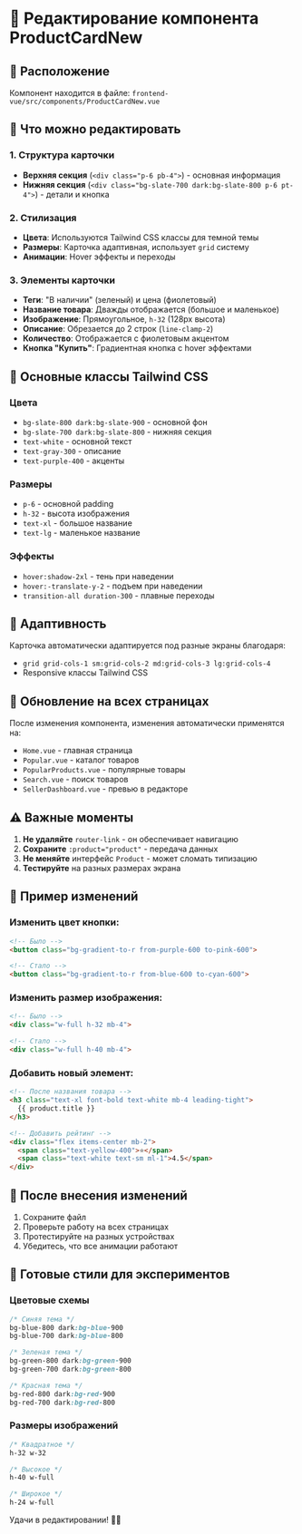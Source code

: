# 🎨 Редактирование компонента ProductCardNew

## 📁 Расположение
Компонент находится в файле: `frontend-vue/src/components/ProductCardNew.vue`

## 🔧 Что можно редактировать

### 1. **Структура карточки**
- **Верхняя секция** (`<div class="p-6 pb-4">`) - основная информация
- **Нижняя секция** (`<div class="bg-slate-700 dark:bg-slate-800 p-6 pt-4">`) - детали и кнопка

### 2. **Стилизация**
- **Цвета**: Используются Tailwind CSS классы для темной темы
- **Размеры**: Карточка адаптивная, использует `grid` систему
- **Анимации**: Hover эффекты и переходы

### 3. **Элементы карточки**
- **Теги**: "В наличии" (зеленый) и цена (фиолетовый)
- **Название товара**: Дважды отображается (большое и маленькое)
- **Изображение**: Прямоугольное, `h-32` (128px высота)
- **Описание**: Обрезается до 2 строк (`line-clamp-2`)
- **Количество**: Отображается с фиолетовым акцентом
- **Кнопка "Купить"**: Градиентная кнопка с hover эффектами

## 🎯 Основные классы Tailwind CSS

### **Цвета**
- `bg-slate-800 dark:bg-slate-900` - основной фон
- `bg-slate-700 dark:bg-slate-800` - нижняя секция
- `text-white` - основной текст
- `text-gray-300` - описание
- `text-purple-400` - акценты

### **Размеры**
- `p-6` - основной padding
- `h-32` - высота изображения
- `text-xl` - большое название
- `text-lg` - маленькое название

### **Эффекты**
- `hover:shadow-2xl` - тень при наведении
- `hover:-translate-y-2` - подъем при наведении
- `transition-all duration-300` - плавные переходы

## 📱 Адаптивность
Карточка автоматически адаптируется под разные экраны благодаря:
- `grid grid-cols-1 sm:grid-cols-2 md:grid-cols-3 lg:grid-cols-4`
- Responsive классы Tailwind CSS

## 🔄 Обновление на всех страницах
После изменения компонента, изменения автоматически применятся на:
- `Home.vue` - главная страница
- `Popular.vue` - каталог товаров  
- `PopularProducts.vue` - популярные товары
- `Search.vue` - поиск товаров
- `SellerDashboard.vue` - превью в редакторе

## ⚠️ Важные моменты
1. **Не удаляйте** `router-link` - он обеспечивает навигацию
2. **Сохраните** `:product="product"` - передача данных
3. **Не меняйте** интерфейс `Product` - может сломать типизацию
4. **Тестируйте** на разных размерах экрана

## 🚀 Пример изменений

### Изменить цвет кнопки:
```html
<!-- Было -->
<button class="bg-gradient-to-r from-purple-600 to-pink-600">

<!-- Стало -->
<button class="bg-gradient-to-r from-blue-600 to-cyan-600">
```

### Изменить размер изображения:
```html
<!-- Было -->
<div class="w-full h-32 mb-4">

<!-- Стало -->
<div class="w-full h-40 mb-4">
```

### Добавить новый элемент:
```html
<!-- После названия товара -->
<h3 class="text-xl font-bold text-white mb-4 leading-tight">
  {{ product.title }}
</h3>

<!-- Добавить рейтинг -->
<div class="flex items-center mb-2">
  <span class="text-yellow-400">⭐</span>
  <span class="text-white text-sm ml-1">4.5</span>
</div>
```

## 📝 После внесения изменений
1. Сохраните файл
2. Проверьте работу на всех страницах
3. Протестируйте на разных устройствах
4. Убедитесь, что все анимации работают

## 🎨 Готовые стили для экспериментов

### **Цветовые схемы**
```css
/* Синяя тема */
bg-blue-800 dark:bg-blue-900
bg-blue-700 dark:bg-blue-800

/* Зеленая тема */
bg-green-800 dark:bg-green-900
bg-green-700 dark:bg-green-800

/* Красная тема */
bg-red-800 dark:bg-red-900
bg-red-700 dark:bg-red-800
```

### **Размеры изображений**
```css
/* Квадратное */
h-32 w-32

/* Высокое */
h-40 w-full

/* Широкое */
h-24 w-full
```

Удачи в редактировании! 🎯✨
